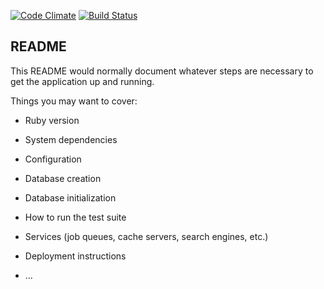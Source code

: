 [![Code Climate](https://codeclimate.com/github/startapki/whisky_club/badges/gpa.svg)](https://codeclimate.com/github/startapki/whisky_club)
[![Build Status](https://travis-ci.org/startapki/whisky_club.svg?branch=master)](https://travis-ci.org/startapki/whisky_club)
## README

This README would normally document whatever steps are necessary to get the
application up and running.

Things you may want to cover:

* Ruby version

* System dependencies

* Configuration

* Database creation

* Database initialization

* How to run the test suite

* Services (job queues, cache servers, search engines, etc.)

* Deployment instructions

* ...
